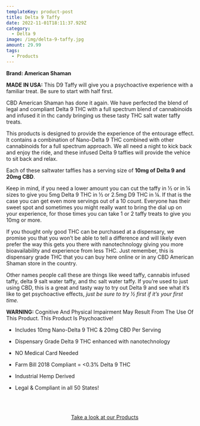 ```yaml
---
templateKey: product-post
title: Delta 9 Taffy
date: 2022-11-01T18:11:37.929Z
category:
  - Delta 9
image: /img/delta-9-taffy.jpg
amount: 29.99
tags:
  - Products
---
```

**Brand: American Shaman**

**MADE IN USA:** This D9 Taffy will give you a psychoactive experience with a familiar treat. Be sure to start with half first.

CBD American Shaman has done it again.  We have perfected the blend of legal and compliant Delta 9 THC with a full spectrum blend of cannabinoids and infused it in thc candy bringing us these tasty THC salt water taffy treats. 

This products is designed to provide the experience of the entourage effect.  It contains a combination of Nano-Delta 9 THC combined with other cannabinoids for a full spectrum approach. We all need a night to kick back and enjoy the ride, and these infused Delta 9 taffies will provide the vehice to sit back and relax.

Each of these saltwater taffies has a serving size of **10mg of Delta 9 and 20mg CBD**.

Keep in mind, if you need a lower amount you can cut the taffy in ½ or in ¼ sizes to give you 5mg Delta 9 THC in ½ or 2.5mg D9 THC in ¼. If that is the case you can get even more servings out of a 10 count.  Everyone has their sweet spot and sometimes you might really want to bring the dial up on your experience, for those times you can take 1 or 2 taffy treats to give you 10mg or more.

If you thought only good THC can be purchased at a dispensary, we promise you that you won’t be able to tell a difference and will likely even prefer the way this gets you there with nanotechnology giving you more bioavailability and experience from less THC. Just remember, this is dispensary grade THC that you can buy here online or in any CBD American Shaman store in the country.

Other names people call these are things like weed taffy, cannabis infused taffy, delta 9 salt water taffy, and thc salt water taffy. If you’re used to just using CBD, this is a great and tasty way to try out Delta 9 and see what it’s like to get psychoactive effects, *just be sure to try ½ first if it’s your first time.*

**WARNING:** Cognitive And Physical Impairment May Result From The Use Of This Product. This Product Is Psychoactive!

* Includes 10mg Nano-Delta 9 THC & 20mg CBD Per Serving
* Dispensary Grade Delta 9 THC enhanced with nanotechnology
* NO Medical Card Needed
* Farm Bill 2018 Compliant = <0.3% Delta 9 THC
* Industrial Hemp Derived
* Legal & Compliant in all 50 States!

  <br><br>

  <Center><a class="link-view-more-products" target="_blank" href="https://capitalamericanshaman.com/products">Take a look at our Products</a></Center>